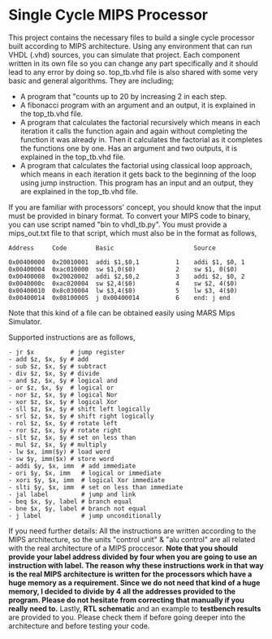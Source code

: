 # Single Cycle MIPS Processor
This project contains the necessary files to build a single cycle processor built according to MIPS architecture. Using any environment that can run VHDL (.vhd) sources, you can simulate that project.
Each component written in its own file so you can change any part specifically and it should lead to any error by doing so.
top_tb.vhd file is also shared with some very basic and general algorithms. They are including;
- A program that "counts up to 20 by increasing 2 in each step.
- A fibonacci program with an argument and an output, it is explained in the top_tb.vhd file.
- A program that calculates the factorial recursively which means in each iteration it calls the function again and again without completing the function it was already in. Then it calculates the factorial as it completes the functions one by one. Has an argument and two outputs, it is explained in the top_tb.vhd file.
- A program that calculates the factorial using classical loop approach, which means in each iteration it gets back to the beginning of the loop using jump instruction. This program has an input and an output, they are explained in the top_tb.vhd file.

If you are familiar with processors' concept, you should know that the input must be provided in binary format. To convert your MIPS code to binary, you can use script named "bin to vhdl_tb.py". You must provide a mips_out.txt file to that script, which must also be in the format as follows,
```
Address     Code        Basic                      Source

0x00400000  0x20010001  addi $1,$0,1          1    addi $1, $0, 1
0x00400004  0xac010000  sw $1,0($0)           2    sw $1, 0($0)
0x00400008  0x20020002  addi $2,$0,2          3    addi $2, $0, 2
0x0040000c  0xac020004  sw $2,4($0)           4    sw $2, 4($0)
0x00400010  0x8c030004  lw $3,4($0)           5    lw $3, 4($0)
0x00400014  0x08100005  j 0x00400014          6    end: j end
```
Note that this kind of a file can be obtained easily using MARS Mips Simulator.

Supported instructions are as follows,
```
- jr $x          # jump register
- add $z, $x, $y # add
- sub $z, $x, $y # subtract
- div $z, $x, $y # divide
- and $z, $x, $y # logical and
- or $z, $x, $y  # logical or
- nor $z, $x, $y # logical Nor
- xor $z, $x, $y # logical Xor
- sll $z, $x, $y # shift left logically
- srl $z, $x, $y # shift right logically
- rol $z, $x, $y # rotate left
- ror $z, $x, $y # rotate right
- slt $z, $x, $y # set on less than
- mul $z, $x, $y # multiply
- lw $x, imm($y) # load word
- sw $y, imm($x) # store word
- addi $y, $x, imm  # add immediate
- ori $y, $x, imm   # logical or immediate
- xori $y, $x, imm  # logical Xor immediate
- slti $y, $x, imm  # set on less than immediate
- jal label         # jump and link
- beq $x, $y, label # branch equal
- bne $x, $y, label # branch not equal
- j label           # jump unconditionally
```
If you need further details:
All the instructions are written according to the MIPS architecture, so the units "control unit" & "alu control" are all related with the real architecture of a MIPS proccesor.
**Note that you should provide your label address divided by four when you are going to use an instruction with label. The reason why these instructions work in that way is the real MIPS architecture is written for the processors which have a huge memory as a requirement. Since we do not need that kind of a huge memory, I decided to divide by 4 all the addresses provided to the program. Please do not hesitate from correcting that manually if you really need to.**
Lastly, **RTL schematic** and an example to **testbench results** are provided to you. Please check them if before going deeper into the architecture and before testing your code.
